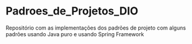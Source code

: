 # Padroes_de_Projetos_DIO
Repositório com as implementações dos padrões de projeto com alguns padrões usando Java puro e usando Spring Framework
